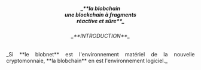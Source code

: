 <center><h5>_**la blobchain<br>une blockchain à fragments<br>réactive et sûre**_</h5></center>
<center><h6>_**INTRODUCTION**_</h6></center>
<p align = "justify">
_Si **le blobnet** est l'environnement matériel de la nouvelle cryptomonnaie, **la blobchain** en est l'environnement logiciel._
</p>
